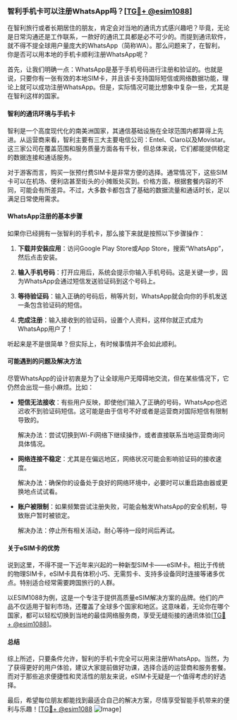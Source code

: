 ### 智利手机卡可以注册WhatsApp吗？[[TG💪+ @esim1088](https://t.me/s/esim1088)]

在智利旅行或者长期居住的朋友，肯定会对当地的通讯方式感兴趣吧？毕竟，无论是日常沟通还是工作联系，一款好的通讯工具都是必不可少的。而提到通讯软件，就不得不提全球用户量庞大的WhatsApp（简称WA）。那么问题来了，在智利，你是否可以用本地的手机卡顺利注册WhatsApp呢？

首先，让我们明确一点：WhatsApp是基于手机号码进行注册和验证的。也就是说，只要你有一张有效的本地SIM卡，并且该卡支持国际短信或网络数据功能，理论上就可以成功注册WhatsApp。但是，实际情况可能比想象中复杂一些，尤其是在智利这样的国家。

#### 智利的通讯环境与手机卡

智利是一个高度现代化的南美洲国家，其通信基础设施在全球范围内都算得上先进。从运营商来看，智利主要有三大主要电信公司：Entel、Claro以及Movistar。这三家公司在覆盖范围和服务质量方面各有千秋，但总体来说，它们都能提供稳定的数据连接和通话服务。

对于游客而言，购买一张预付费SIM卡是非常方便的选择。通常情况下，这些SIM卡可以在机场、便利店甚至街头的小摊贩处买到。价格方面，根据套餐内容的不同，可能会有所差异。不过，大多数卡都包含了基础的数据流量和通话时长，足以满足日常使用需求。

#### WhatsApp注册的基本步骤

如果你已经拥有一张智利的手机卡，那么接下来就是按照以下步骤操作：

1. **下载并安装应用**：访问Google Play Store或App Store，搜索“WhatsApp”，然后点击安装。
   
2. **输入手机号码**：打开应用后，系统会提示你输入手机号码。这是关键一步，因为WhatsApp会通过短信发送验证码到这个号码上。

3. **等待验证码**：输入正确的号码后，稍等片刻，WhatsApp就会向你的手机发送一条包含验证码的短信。

4. **完成注册**：输入接收到的验证码，设置个人资料，这样你就正式成为WhatsApp用户了！

听起来是不是很简单？但实际上，有时候事情并不会如此顺利。

#### 可能遇到的问题及解决方法

尽管WhatsApp的设计初衷是为了让全球用户无障碍地交流，但在某些情况下，它仍然会出现一些小麻烦。比如：

- **短信无法接收**：有些用户反映，即使他们输入了正确的号码，WhatsApp也迟迟收不到验证码短信。这可能是由于信号不好或者是运营商对国际短信有限制导致的。
  
  解决办法：尝试切换到Wi-Fi网络下继续操作，或者直接联系当地运营商询问具体情况。

- **网络连接不稳定**：尤其是在偏远地区，网络状况可能会影响验证码的接收速度。

  解决办法：确保你的设备处于良好的网络环境中，必要时可以重启路由器或更换地点试试看。

- **账户被限制**：如果频繁尝试注册失败，可能会触发WhatsApp的安全机制，导致账户暂时被锁定。

  解决办法：停止所有相关活动，耐心等待一段时间后再试。

#### 关于eSIM卡的优势

说到这里，不得不提一下近年来兴起的一种新型SIM卡——eSIM卡。相比于传统的物理SIM卡，eSIM卡具有体积小巧、无需剪卡、支持多设备同时连接等诸多优点。特别适合经常需要跨国旅行的人群。

以ESIM1088为例，这是一个专注于提供高质量eSIM解决方案的品牌。他们的产品不仅适用于智利市场，还覆盖了全球多个国家和地区。这意味着，无论你在哪个国家，都可以轻松切换到当地的最佳网络服务商，享受无缝衔接的通讯体验[[TG💪+ @esim1088](https://t.me/s/esim1088)]。

#### 总结

综上所述，只要条件允许，智利的手机卡完全可以用来注册WhatsApp。当然，为了获得更好的用户体验，建议大家提前做好功课，选择合适的运营商和服务套餐。而对于那些追求便捷性和灵活性的朋友来说，eSIM卡无疑是一个值得考虑的好选择。

最后，希望每位朋友都能找到最适合自己的解决方案，尽情享受智能手机带来的便利与乐趣！[[TG💪+ @esim1088](https://t.me/s/esim1088) ![Image](https://i.postimg.cc/4NQfJmqS/Snipaste-2025-05-13-00-14-12.png)]